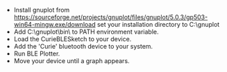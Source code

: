 * Install gnuplot from https://sourceforge.net/projects/gnuplot/files/gnuplot/5.0.3/gp503-win64-mingw.exe/download set your installation directory to C:\gnuplot
* Add C:\gnuplot\bin\ to PATH environment variable.
* Load the CurieBLESketch to your device.
* Add the 'Curie' bluetooth device to your system.
* Run BLE Plotter.
* Move your device until a graph appears.

